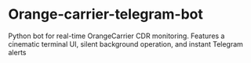 # Orange-carrier-telegram-bot
Python bot for real-time OrangeCarrier CDR monitoring. Features a cinematic terminal UI, silent background operation, and instant Telegram alerts
